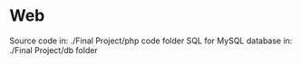 # Web

Source code in: ./Final Project/php code folder
SQL for MySQL database in: ./Final Project/db folder

